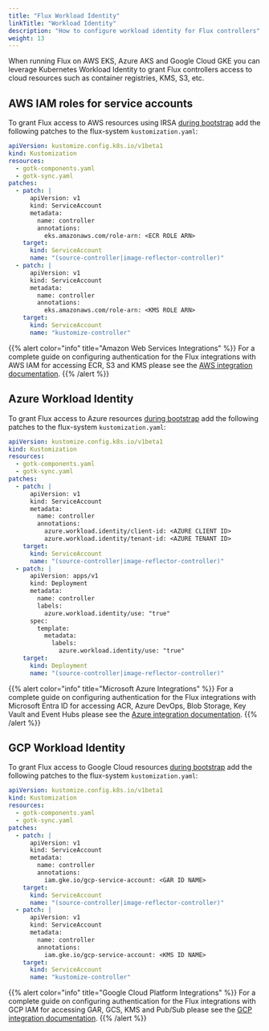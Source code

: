 ```yaml
---
title: "Flux Workload Identity"
linkTitle: "Workload Identity"
description: "How to configure workload identity for Flux controllers"
weight: 13
---
```


When running Flux on AWS EKS, Azure AKS and Google Cloud GKE you can leverage Kubernetes
Workload Identity to grant Flux controllers access to cloud resources such as container
registries, KMS, S3, etc.

## AWS IAM roles for service accounts

To grant Flux access to AWS resources using IRSA [during bootstrap](boostrap-customization.md) add the following patches
to the flux-system `kustomization.yaml`:

```yaml
apiVersion: kustomize.config.k8s.io/v1beta1
kind: Kustomization
resources:
  - gotk-components.yaml
  - gotk-sync.yaml
patches:
  - patch: |
      apiVersion: v1
      kind: ServiceAccount
      metadata:
        name: controller
        annotations:
          eks.amazonaws.com/role-arn: <ECR ROLE ARN>
    target:
      kind: ServiceAccount
      name: "(source-controller|image-reflector-controller)"
  - patch: |
      apiVersion: v1
      kind: ServiceAccount
      metadata:
        name: controller
        annotations:
          eks.amazonaws.com/role-arn: <KMS ROLE ARN>
    target:
      kind: ServiceAccount
      name: "kustomize-controller"
```

{{% alert color="info" title="Amazon Web Services Integrations" %}}
For a complete guide on configuring authentication for the Flux
integrations with AWS IAM for accessing ECR, S3 and KMS please
see the [AWS integration documentation](/flux/integrations/aws/).
{{% /alert %}}

## Azure Workload Identity

To grant Flux access to Azure resources [during bootstrap](boostrap-customization.md) add the following patches
to the flux-system `kustomization.yaml`:

```yaml
apiVersion: kustomize.config.k8s.io/v1beta1
kind: Kustomization
resources:
  - gotk-components.yaml
  - gotk-sync.yaml
patches:
  - patch: |
      apiVersion: v1
      kind: ServiceAccount
      metadata:
        name: controller
        annotations:
          azure.workload.identity/client-id: <AZURE CLIENT ID>
          azure.workload.identity/tenant-id: <AZURE TENANT ID>
    target:
      kind: ServiceAccount
      name: "(source-controller|image-reflector-controller)"
  - patch: |
      apiVersion: apps/v1
      kind: Deployment
      metadata:
        name: controller
        labels:
          azure.workload.identity/use: "true"
      spec:
        template:
          metadata:
            labels:
              azure.workload.identity/use: "true"    
    target:
      kind: Deployment
      name: "(source-controller|image-reflector-controller)"
```

{{% alert color="info" title="Microsoft Azure Integrations" %}}
For a complete guide on configuring authentication for the Flux
integrations with Microsoft Entra ID for accessing ACR, Azure
DevOps, Blob Storage, Key Vault and Event Hubs please see the [Azure integration documentation](/flux/integrations/azure/).
{{% /alert %}}

## GCP Workload Identity

To grant Flux access to Google Cloud resources [during bootstrap](boostrap-customization.md) add the following patches
to the flux-system `kustomization.yaml`:

```yaml
apiVersion: kustomize.config.k8s.io/v1beta1
kind: Kustomization
resources:
  - gotk-components.yaml
  - gotk-sync.yaml
patches:
  - patch: |
      apiVersion: v1
      kind: ServiceAccount
      metadata:
        name: controller
        annotations:
          iam.gke.io/gcp-service-account: <GAR ID NAME>
    target:
      kind: ServiceAccount
      name: "(source-controller|image-reflector-controller)"
  - patch: |
      apiVersion: v1
      kind: ServiceAccount
      metadata:
        name: controller
        annotations:
          iam.gke.io/gcp-service-account: <KMS ID NAME>
    target:
      kind: ServiceAccount
      name: "kustomize-controller"
```

{{% alert color="info" title="Google Cloud Platform Integrations" %}}
For a complete guide on configuring authentication for the Flux
integrations with GCP IAM for accessing GAR, GCS, KMS and Pub/Sub
please see the [GCP integration documentation](/flux/integrations/gcp/).
{{% /alert %}}
